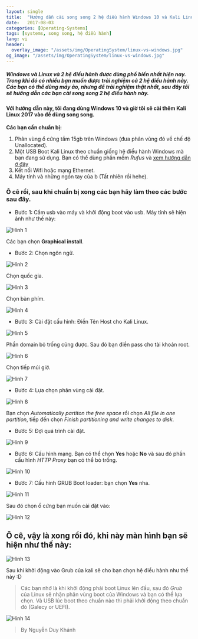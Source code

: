 ```yaml
---
layout: single
title:  "Hướng dẫn cài song song 2 hệ điều hành Windows 10 và Kali Linux"
date:   2017-08-03
categories: [Operating-Systems]
tags: [systems, song song, hệ điều hành]
lang: vi
header:
  overlay_image: "/assets/img/OperatingSystem/linux-vs-windows.jpg"
og_image: "/assets/img/OperatingSystem/linux-vs-windows.jpg"
---
```

##### _Windows_ và _Linux_ và 2 hệ điều hành được dùng phổ biến nhất hiện nay. Trong khi đó có nhiều bạn muốn được trải nghiệm cả 2 hệ điều hành này. Các bạn có thể dùng máy ảo, nhưng để trải nghiệm thật nhất, sau đây tôi sẽ hướng dẫn các bạn cài song song 2 hệ điều hành này.

#### Với hướng dẫn này, tôi đang dùng Windows 10 và giờ  tôi sẽ cài thêm Kali Linux 2017 vào để dùng song song.

**Các bạn cần chuẩn bị:**
1. Phân vùng ổ cứng tầm 15gb trên Windows (đưa phân vùng đó về chế độ Unallocated).
2. Một USB Boot Kali Linux theo chuẩn giống hệ điều hành Windows mà bạn đang sử dụng. Bạn có thể dùng phần mềm _Rufus_ và [xem hướng dẫn ở đây](https://khanhsaker97.github.io/operating-systems/tao-usb-boot-chuan/)
3. Kết nối Wifi hoặc mạng Ethernet.
4. Máy tính và những ngón tay của b (Tất nhiên rồi hehe).

### Ô cê rồi, sau khi chuẩn bị xong các bạn hãy làm theo các bước sau đây.

* Bước 1: Cắm usb vào máy và khởi động boot vào usb. Máy tính sẽ hiện ảnh như thế này:

![Hình 1](/assets/img/OperatingSystem/kali.png)

Các bạn chọn **Graphical install**.
* Bước 2: Chọn ngôn ngữ.

![Hình 2](/assets/img/OperatingSystem/kali2.png)

Chọn quốc gia.

![Hình 3](/assets/img/OperatingSystem/kali3.png)

Chọn bàn phím.

![Hình 4](/assets/img/OperatingSystem/kali4.png)

* Bước 3: Cài đặt cấu hình:
Điền Tên Host cho Kali Linux.

![Hình 5](/assets/img/OperatingSystem/kali5.jpg)

Phần domain bỏ trống cũng được. Sau đó bạn điền pass cho tài khoản root.

![Hình 6](/assets/img/OperatingSystem/kali6.jpg)

Chọn tiếp múi giờ.

![Hình 7](/assets/img/OperatingSystem/kali7.jpg)

* Bước 4: Lựa chọn phân vùng cài đặt.

![Hình 8](/assets/img/OperatingSystem/kali8.jpg)

Bạn chọn _Automatically partiton the free space_ rồi chọn _All file in one partition_, tiếp đến chọn _Finish partitioning and write changes to disk_.
* Bước 5: Đợi quá trình cài đặt.

![Hình 9](/assets/img/OperatingSystem/kali9.png)

* Bước 6: Cấu hình mạng. Bạn có thể chọn **Yes** hoặc **No** và sau đó phần cấu hình _HTTP Proxy_ bạn có thể bỏ trống.

![Hình 10](/assets/img/OperatingSystem/kali10.jpg)

* Bước 7: Cấu hình GRUB Boot loader: bạn chọn **Yes** nha.

![Hình 11](/assets/img/OperatingSystem/kali11.png)

Sau đó chọn ổ cứng bạn muốn cài đặt vào:

![Hình 12](/assets/img/OperatingSystem/kali12.jpg)

## Ô cê, vậy là xong rồi đó, khi này màn hình bạn sẽ hiện như thế này:

![Hình 13](/assets/img/OperatingSystem/kali13.png)

Sau khi khởi động vào Grub của kali sẽ cho bạn chọn hệ điều hành như thế này :D

> Các bạn nhớ là khi khởi động phải boot Linux lên đầu, sau đó _Grub_ của Linux sẽ nhận phân vùng boot của Windows và bạn có thể lựa chọn. Và USB lúc boot theo chuẩn nào thì phải khởi động theo chuẩn đó (Galecy or UEFI).

![Hình 14](/assets/img/OperatingSystem/kali14.png)

> By Nguyễn Duy Khánh